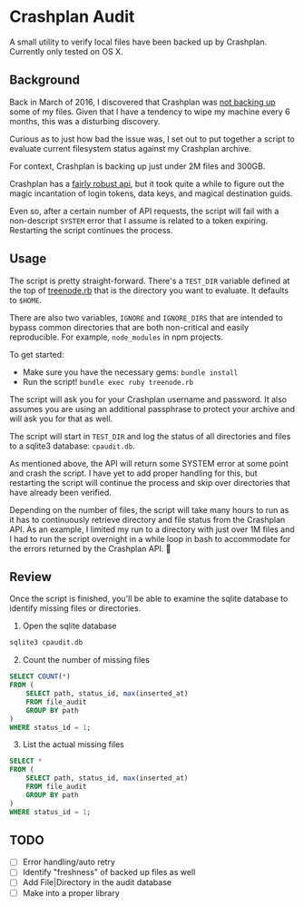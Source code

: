 # Crashplan Audit
A small utility to verify local files have been backed up by Crashplan. Currently only tested on OS X.

## Background
Back in March of 2016, I discovered that Crashplan was [not backing up](https://twitter.com/dacort/status/705116204956954625) some of my files. Given that I have a tendency to wipe my machine every 6 months, this was a disturbing discovery.

Curious as to just how bad the issue was, I set out to put together a script to evaluate current filesystem status against my Crashplan archive.

For context, Crashplan is backing up just under 2M files and 300GB.

Crashplan has a [fairly robust api](https://www.crashplan.com/apidocviewer/), but it took quite a while to figure out the magic incantation of login tokens, data keys, and magical destination guids.

Even so, after a certain number of API requests, the script will fail with a non-descript `SYSTEM` error that I assume is related to a token expiring. Restarting the script continues the process.

## Usage

The script is pretty straight-forward. There's a `TEST_DIR` variable defined at the top of [treenode.rb](treenode.rb) that is the directory you want to evaluate. It defaults to `$HOME`.

There are also two variables, `IGNORE` and `IGNORE_DIRS` that are intended to bypass common directories that are both non-critical and easily reproducible. For example, `node_modules` in npm projects.

To get started:
  - Make sure you have the necessary gems: `bundle install`
  - Run the script! `bundle exec ruby treenode.rb`

The script will ask you for your Crashplan username and password. It also assumes you are using an additional passphrase to protect your archive and will ask you for that as well.

The script will start in `TEST_DIR` and log the status of all directories and files to a sqlite3 database: `cpaudit.db`.

As mentioned above, the API will return some SYSTEM error at some point and crash the script. I have yet to add proper handling for this, but restarting the script will continue the process and skip over directories that have already been verified.

Depending on the number of files, the script will take many hours to run as it has to continuously retrieve directory and file status from the Crashplan API. As an example, I limited my run to a directory with just over 1M files and I had to run the script overnight in a while loop in bash to accommodate for the errors returned by the Crashplan API. 😬

## Review

Once the script is finished, you'll be able to examine the sqlite database to identify missing files or directories.

1. Open the sqlite database
```sh
sqlite3 cpaudit.db
```

2. Count the number of missing files
```sql
SELECT COUNT(*)
FROM (
    SELECT path, status_id, max(inserted_at)
    FROM file_audit
    GROUP BY path
)
WHERE status_id = 1;
```

3. List the actual missing files
```sql
SELECT *
FROM (
    SELECT path, status_id, max(inserted_at)
    FROM file_audit
    GROUP BY path
)
WHERE status_id = 1;
```

## TODO

- [ ] Error handling/auto retry
- [ ] Identify "freshness" of backed up files as well
- [ ] Add File|Directory in the audit database
- [ ] Make into a proper library
